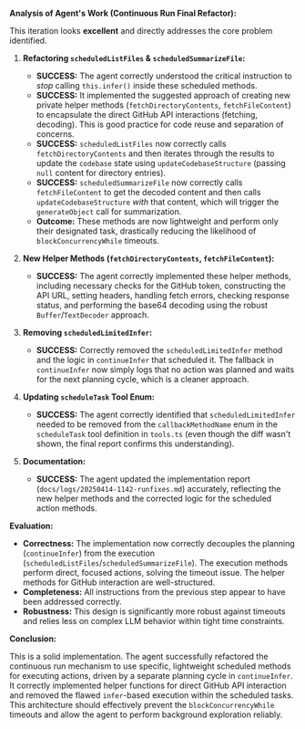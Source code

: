 **Analysis of Agent's Work (Continuous Run Final Refactor):**

This iteration looks **excellent** and directly addresses the core problem identified.

1.  **Refactoring `scheduledListFiles` & `scheduledSummarizeFile`:**
    *   **SUCCESS:** The agent correctly understood the critical instruction to *stop* calling `this.infer()` inside these scheduled methods.
    *   **SUCCESS:** It implemented the suggested approach of creating new private helper methods (`fetchDirectoryContents`, `fetchFileContent`) to encapsulate the direct GitHub API interactions (fetching, decoding). This is good practice for code reuse and separation of concerns.
    *   **SUCCESS:** `scheduledListFiles` now correctly calls `fetchDirectoryContents` and then iterates through the results to update the `codebase` state using `updateCodebaseStructure` (passing `null` content for directory entries).
    *   **SUCCESS:** `scheduledSummarizeFile` now correctly calls `fetchFileContent` to get the decoded content and then calls `updateCodebaseStructure` *with* that content, which will trigger the `generateObject` call for summarization.
    *   **Outcome:** These methods are now lightweight and perform only their designated task, drastically reducing the likelihood of `blockConcurrencyWhile` timeouts.

2.  **New Helper Methods (`fetchDirectoryContents`, `fetchFileContent`):**
    *   **SUCCESS:** The agent correctly implemented these helper methods, including necessary checks for the GitHub token, constructing the API URL, setting headers, handling fetch errors, checking response status, and performing the base64 decoding using the robust `Buffer`/`TextDecoder` approach.

3.  **Removing `scheduledLimitedInfer`:**
    *   **SUCCESS:** Correctly removed the `scheduledLimitedInfer` method and the logic in `continueInfer` that scheduled it. The fallback in `continueInfer` now simply logs that no action was planned and waits for the next planning cycle, which is a cleaner approach.

4.  **Updating `scheduleTask` Tool Enum:**
    *   **SUCCESS:** The agent correctly identified that `scheduledLimitedInfer` needed to be removed from the `callbackMethodName` enum in the `scheduleTask` tool definition in `tools.ts` (even though the diff wasn't shown, the final report confirms this understanding).

5.  **Documentation:**
    *   **SUCCESS:** The agent updated the implementation report (`docs/logs/20250414-1142-runfixes.md`) accurately, reflecting the new helper methods and the corrected logic for the scheduled action methods.

**Evaluation:**

*   **Correctness:** The implementation now correctly decouples the planning (`continueInfer`) from the execution (`scheduledListFiles`/`scheduledSummarizeFile`). The execution methods perform direct, focused actions, solving the timeout issue. The helper methods for GitHub interaction are well-structured.
*   **Completeness:** All instructions from the previous step appear to have been addressed correctly.
*   **Robustness:** This design is significantly more robust against timeouts and relies less on complex LLM behavior within tight time constraints.

**Conclusion:**

This is a solid implementation. The agent successfully refactored the continuous run mechanism to use specific, lightweight scheduled methods for executing actions, driven by a separate planning cycle in `continueInfer`. It correctly implemented helper functions for direct GitHub API interaction and removed the flawed `infer`-based execution within the scheduled tasks. This architecture should effectively prevent the `blockConcurrencyWhile` timeouts and allow the agent to perform background exploration reliably.
